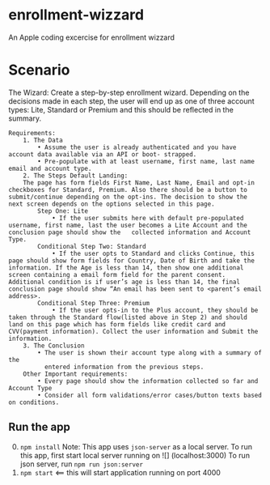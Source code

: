 # enrollment-wizzard
An Apple coding excercise for enrollment wizzard

# Scenario

The Wizard: 
    Create a step-by-step enrollment wizard. Depending on the decisions made in each step, the user will end up as one of three account types: Lite, Standard or Premium and this should be reflected in the summary.

    Requirements:
        1. The Data
            • Assume the user is already authenticated and you have account data available via an API or boot- strapped.
            • Pre-populate with at least username, first name, last name email and account type.
        2. The Steps Default Landing:
        The page has form fields First Name, Last Name, Email and opt-in checkboxes for Standard, Premium. Also there should be a button to submit/continue depending on the opt-ins. The decision to show the next screen depends on the options selected in this page.
            Step One: Lite
                • If the user submits here with default pre-populated username, first name, last the user becomes a Lite Account and the conclusion page should show the   collected information and Account Type.
            Conditional Step Two: Standard
                • If the user opts to Standard and clicks Continue, this page should show form fields for Country, Date of Birth and take the information. If the Age is less than 14, then show one additional screen containing a email form field for the parent consent. Additional condition is if user’s age is less than 14, the final conclusion page should show “An email has been sent to <parent’s email address>.
            Conditional Step Three: Premium
                • If the user opts-in to the Plus account, they should be taken through the Standard flow(listed above in Step 2) and should land on this page which has form fields like credit card and CVV(payment information). Collect the user information and Submit the information.
        3. The Conclusion
            • The user is shown their account type along with a summary of the
              entered information from the previous steps.
        Other Important requirements:
            • Every page should show the information collected so far and Account Type
            • Consider all form validations/error cases/button texts based on conditions.


## Run the app

0. ```npm install```
    Note: This app uses `json-server` as a local server. To run this app, first start local server running on ![] (localhost:3000)
            To run json server, run
            ```npm run json:server```
1. ```npm start``` <== this will start application running on port 4000